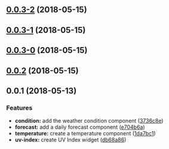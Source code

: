 <a name="0.0.3-2"></a>
## [0.0.3-2](https://github.com/kensodemann/kws-weather-widgets/compare/v0.0.3-1...v0.0.3-2) (2018-05-15)



<a name="0.0.3-1"></a>
## [0.0.3-1](https://github.com/kensodemann/kws-weather-widgets/compare/v0.0.3-0...v0.0.3-1) (2018-05-15)



<a name="0.0.3-0"></a>
## [0.0.3-0](https://github.com/kensodemann/kws-weather-widgets/compare/v0.0.2...v0.0.3-0) (2018-05-15)



<a name="0.0.2"></a>
## [0.0.2](https://github.com/kensodemann/kws-weather-widgets/compare/v0.0.1...v0.0.2) (2018-05-15)



<a name="0.0.1"></a>
## 0.0.1 (2018-05-13)


### Features

* **condition:** add the weather condition component ([3736c8e](https://github.com/kensodemann/kws-weather-widgets/commit/3736c8e))
* **forecast:** add a daily forecast component ([e704b6a](https://github.com/kensodemann/kws-weather-widgets/commit/e704b6a))
* **temperature:** create a temperature component ([1da7bc1](https://github.com/kensodemann/kws-weather-widgets/commit/1da7bc1))
* **uv-index:** create UV Index widget ([db68a86](https://github.com/kensodemann/kws-weather-widgets/commit/db68a86))



